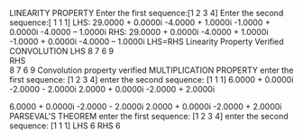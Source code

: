LINEARITY PROPERTY
Enter the first sequence:[1 2 3 4] Enter the second sequence:[ 1 1 1] LHS: 
29.0000 + 0.0000i  -4.0000 + 1.0000i  -1.0000 + 0.0000i  -4.0000 – 1.0000i RHS: 
29.0000 + 0.0000i  -4.0000 + 1.0000i  -1.0000 + 0.0000i  -4.0000 – 1.0000i 
LHS=RHS 
Linearity Property Verified 
CONVOLUTION
LHS 8     7     6     9  
RHS   
8     7     6     9 
 Convolution property verified
MULTIPLICATION PROPERTY
enter the first sequence: 
[1 2 3 4] enter the second sequence: 
[1 1 1] 
   6.0000 + 0.0000i  -2.0000 - 2.0000i   2.0000 + 0.0000i  -2.0000 + 2.0000i 
 
   6.0000 + 0.0000i  -2.0000 - 2.0000i   2.0000 + 0.0000i  -2.0000 + 2.0000i 
 PARSEVAL'S THEOREM
 enter the first sequence: [1 2 3 4] enter the second sequence: 
[1 1 1] 
LHS 
     6 
RHS 
     6 

 
